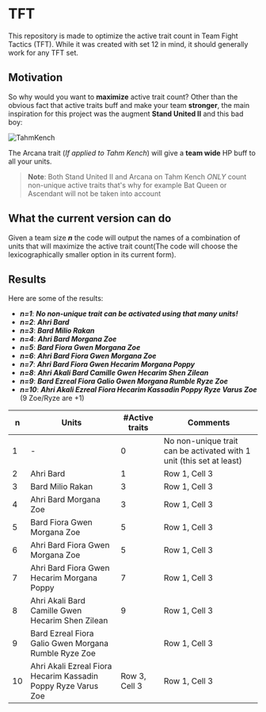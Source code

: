 # TFT
This repository is made to optimize the active trait count in Team Fight Tactics (TFT). While it was created with set 12 in mind, it should generally work for any TFT set.
## Motivation
So why would you want to **maximize** active trait count? Other than the obvious fact that active traits buff and make your team **stronger**, the main inspiration for this project was the augment **Stand United II** and this bad boy:

![TahmKench](https://github.com/user-attachments/assets/5d00be48-b036-48aa-927e-a205c973d88d)

The Arcana trait (*If applied to Tahm Kench*) will give a **team wide** HP buff to all your units.

>**Note**: Both Stand United II and Arcana on Tahm Kench *ONLY* count non-unique active traits that's why for example Bat Queen or Ascendant will not be taken into account

## What the current version can do
Given a team size ***n*** the code will output the names of a combination of units that will maximize the active trait count(The code will choose the lexicographically smaller option in its current form).

## Results
Here are some of the results:

+ ***n=1***: ***No non-unique trait can be activated using that many units!***
+ ***n=2***: ***Ahri Bard***
+ ***n=3***: ***Bard Milio Rakan***
+ ***n=4***: ***Ahri Bard Morgana Zoe***
+ ***n=5***: ***Bard Fiora Gwen Morgana Zoe***
+ ***n=6***: ***Ahri Bard Fiora Gwen Morgana Zoe***
+ ***n=7***: ***Ahri Bard Fiora Gwen Hecarim Morgana Poppy***
+ ***n=8***: ***Ahri Akali Bard Camille Gwen Hecarim Shen Zilean***
+ ***n=9***: ***Bard Ezreal Fiora Galio Gwen Morgana Rumble Ryze Zoe***
+ ***n=10***: ***Ahri Akali Ezreal Fiora Hecarim Kassadin Poppy Ryze Varus Zoe*** (9 Zoe/Ryze are +1)

| n     | Units                                                        | #Active traits     | Comments|
|-------|--------------------------------------------------------------|--------------|--------------|
| 1     |-                                                             | 0            | No non-unique trait can be activated with 1 unit (this set at least)|
| 2     | Ahri Bard                                                    | 1            | Row 1, Cell 3|
| 3     | Bard Milio Rakan                                             | 3            | Row 1, Cell 3|
| 4     | Ahri Bard Morgana Zoe                                        | 3            | Row 1, Cell 3|
| 5     | Bard Fiora Gwen Morgana Zoe                                  | 5            | Row 1, Cell 3|
| 6     | Ahri Bard Fiora Gwen Morgana Zoe                             | 5            | Row 1, Cell 3|
| 7     | Ahri Bard Fiora Gwen Hecarim Morgana Poppy                   | 7            | Row 1, Cell 3|
| 8     | Ahri Akali Bard Camille Gwen Hecarim Shen Zilean             | 9            | Row 1, Cell 3|
| 9     | Bard Ezreal Fiora Galio Gwen Morgana Rumble Ryze Zoe         |  | Row 1, Cell 3|
| 10    | Ahri Akali Ezreal Fiora Hecarim Kassadin Poppy Ryze Varus Zoe| Row 3, Cell 3| Row 1, Cell 3|


